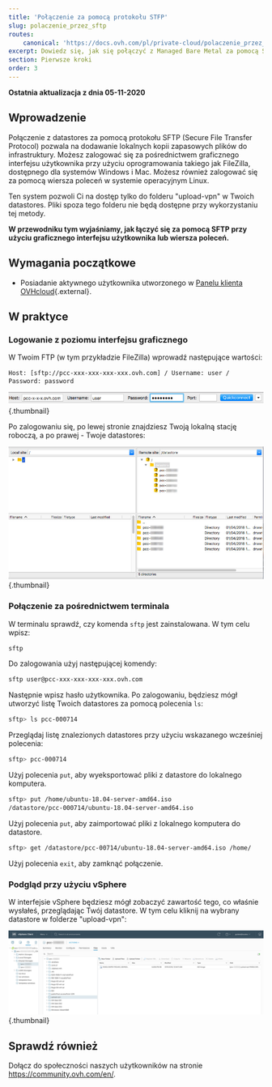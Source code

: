 ```yaml
---
title: 'Połączenie za pomocą protokołu STFP'
slug: polaczenie_przez_sftp
routes:
    canonical: 'https://docs.ovh.com/pl/private-cloud/polaczenie_przez_sftp/'
excerpt: Dowiedz się, jak się połączyć z Managed Bare Metal za pomocą SFTP
section: Pierwsze kroki
order: 3
---
```


**Ostatnia aktualizacja z dnia 05-11-2020**

## Wprowadzenie

Połączenie z datastores za pomocą protokołu SFTP (Secure File Transfer Protocol) pozwala na dodawanie lokalnych kopii zapasowych plików do infrastruktury. Możesz zalogować się za pośrednictwem graficznego interfejsu użytkownika przy użyciu oprogramowania takiego jak FileZilla, dostępnego dla systemów Windows i Mac. Możesz również zalogować się za pomocą wiersza poleceń w systemie operacyjnym Linux.

Ten system pozwoli Ci na dostęp tylko do folderu "upload-vpn" w Twoich datastores. Pliki spoza tego folderu nie będą dostępne przy wykorzystaniu tej metody.

**W przewodniku tym wyjaśniamy, jak łączyć się za pomocą SFTP przy użyciu graficznego interfejsu użytkownika lub wiersza poleceń.**

## Wymagania początkowe

- Posiadanie aktywnego użytkownika utworzonego w [Panelu klienta OVHcloud](https://www.ovh.com/auth/?action=gotomanager){.external}.

## W praktyce

### Logowanie z poziomu interfejsu graficznego

W Twoim FTP (w tym przykładzie FileZilla) wprowadź następujące wartości:

```
Host: [sftp://pcc-xxx-xxx-xxx-xxx.ovh.com] / Username: user / Password: password
```

![Połączenie SFTP](images/connection_sftp_filezilla_log.png){.thumbnail}

Po zalogowaniu się, po lewej stronie znajdziesz Twoją lokalną stację roboczą, a po prawej - Twoje datastores:

![Połączenie przez SFTP przy użyciu FileZilla](images/connection_sftp_filezilla.png){.thumbnail}

### Połączenie za pośrednictwem terminala

W terminalu sprawdź, czy komenda `sftp` jest zainstalowana. W tym celu wpisz:

```sh
sftp
```

Do zalogowania użyj następującej komendy:

```sh
sftp user@pcc-xxx-xxx-xxx-xxx.ovh.com
```

Następnie wpisz hasło użytkownika. Po zalogowaniu, będziesz mógł utworzyć listę Twoich datastores za pomocą polecenia `ls`:

```sh
sftp> ls pcc-000714
```

Przeglądaj listę znalezionych datastores przy użyciu wskazanego wcześniej polecenia:

```sh
sftp> pcc-000714
```

Użyj polecenia `put`, aby wyeksportować pliki z datastore do lokalnego komputera.

```sh
sftp> put /home/ubuntu-18.04-server-amd64.iso
/datastore/pcc-000714/ubuntu-18.04-server-amd64.iso  
```

Użyj polecenia `put`, aby zaimportować pliki z lokalnego komputera do datastore.

```sh
sftp> get /datastore/pcc-00714/ubuntu-18.04-server-amd64.iso /home/
```

Użyj polecenia `exit`, aby zamknąć połączenie.

### Podgląd przy użyciu vSphere

W interfejsie vSphere będziesz mógł zobaczyć zawartość tego, co właśnie wysłałeś, przeglądając Twój datastore. W tym celu kliknij na wybrany datastore w folderze "upload-vpn":

![Połączenie SFTP za pomocą vSphere](images/sftpconnection.png){.thumbnail}

## Sprawdź również

Dołącz do społeczności naszych użytkowników na stronie <https://community.ovh.com/en/>.
